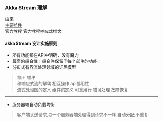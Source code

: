 ### Akka Stream 理解
[由来](https://www.oschina.net/translate/a-gentle-introduction-to-akka-streams)  
[主要组件](https://juejin.im/post/5ae05683518825673f0b4bb4)  
[官方教程](https://www.blog-china.cn/blog/liuguobing/home/91/1492250104349)
[官方教程响应式推文](https://www.cnblogs.com/devos/p/4456582.html)
#### akka Stream 设计实施原则  
- 所有功能都在API中明确，没有魔力  
- 最高的组合性：组合件保留了每个部件的功能
- 分布式有界流处理领域的详尽模型  
> 背压 缓冲   
> 和响应式流的解耦 相互操作 api易用性   
> 流式处理图的定义 组件的定义 可重用行
> 错误处理 故障恢复
---
- 服务器端自动负载均衡
> 客户端发送请求,每一个服务器端处理得到请求不一样.自动分配;不重复